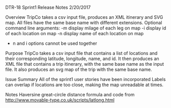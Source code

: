 DTR-18 Sprint1 Release Notes		2/20/2017


Overview
TripCo takes a csv input file, produces an XML itinerary and SVG map. All files have the same base name with different extensions.
Optional command line arguments:
-m					display milage of each leg on map
-i					display id of each location on map
-n					display name of each location on map
* n and i options cannot be used together


Purpose
TripCo takes a csv input file that contains a list of locations and their corresponding latitude, longitude, name, and id. It then produces an XML file that contains a trip itinerary, with the same base name as the input file. It also produces an svg map of the trip with the same base name.


Issue Summary
All of the sprint1 user stories have been incorporated
Labels can overlap if locations are too close, making the map unreadable at times.


Notes
Haversine great-circle distance formula and code from http://www.movable-type.co.uk/scripts/latlong.html
